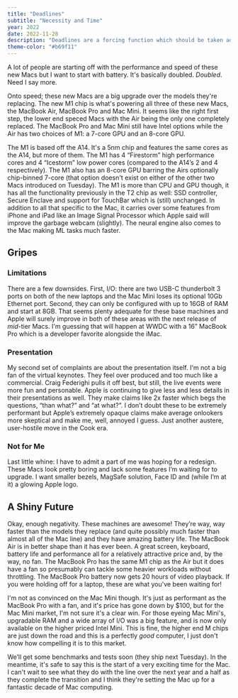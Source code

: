 ```yaml
---
title: "Deadlines"
subtitle: "Necessity and Time"
year: 2022
date: 2022-11-28
description: "Deadlines are a forcing function which should be taken advantage of."
theme-color: "#b69f11"
---
```

A lot of people are starting off with the performance and speed of these new Macs but I want to start with battery. It's basically doubled. _Doubled_. Need I say more.

Onto speed; these new Macs are a big upgrade over the models they're replacing. The new M1 chip is what's powering all three of these new Macs, the MacBook Air, MacBook Pro and Mac Mini. It seems like the right first step, the lower end speced Macs with the Air being the only one completely replaced. The MacBook Pro and Mac Mini still have Intel options while the Air has two choices of M1: a 7-core GPU and an 8-core GPU.

The M1 is based off the A14. It's a 5nm chip and features the same cores as the A14, but more of them. The M1 has 4 “Firestorm” high performance cores and 4 “Icestorm” low power cores (compared to the A14’s 2 and 4 respectively). The M1 also has an 8-core GPU barring the Airs optionally chip-binned 7-core (that option doesn't exist on either of the other two Macs introduced on Tuesday). The M1 is more than CPU and GPU though, it has all the functionality previously in the T2 chip as well: SSD controller, Secure Enclave and support for TouchBar which is (still) unchanged. In addition to all that specific to the Mac, it carries over some features from iPhone and iPad like an Image Signal Processor which Apple said will improve the garbage webcam (slightly). The neural engine also comes to the Mac making ML tasks much faster.

## Gripes

### Limitations

There are a few downsides. First, I/O: there are two USB-C thunderbolt 3 ports on both of the new laptops and the Mac Mini loses its optional 10Gb Ethernet port. Second, they can only be configured with up to 16GB of RAM and start at 8GB. That seems plenty adequate for these base machines and Apple will surely improve in both of these areas with the next release of _mid_-tier Macs. I'm guessing that will happen at WWDC with a 16” MacBook Pro which is a developer favorite alongside the iMac.

### Presentation

My second set of complaints are about the presentation itself. I'm not a big fan of the virtual keynotes. They feel over produced and too much like a commercial. Craig Federighi pulls it off best, but still, the live events were more fun and personable. Apple is continuing to give less and less details in their presentations as well. They make claims like 2x faster which begs the questions, “than what?” and “at what?”. I don’t doubt these to be extremely performant but Apple’s extremely opaque claims make average onlookers more skeptical and make me, well, annoyed I guess. Just another austere, user-hostile move in the Cook era.

### Not for Me

Last little whine: I have to admit a part of me was hoping for a redesign. These Macs look pretty boring and lack some features I’m waiting for to upgrade. I want smaller bezels, MagSafe solution, Face ID and (while I’m at it) a glowing Apple logo.

## A Shiny Future

Okay, enough negativity. These machines are awesome! They’re way, way faster than the models they replace (and quite possibly much faster than almost all of the Mac line) and they have amazing battery life. The MacBook Air is in better shape than it has ever been. A great screen, keyboard, battery life and performance all for a relatively attractive price and, by the way, no fan. The MacBook Pro has the same M1 chip as the Air but it does have a fan so presumably can tackle some heavier workloads without throttling. The MacBook Pro battery now gets 20 hours of video playback. If you were holding off for a laptop, these are what you've been waiting for!

I'm not as convinced on the Mac Mini though. It's just as performant as the MacBook Pro with a fan, and it's price has gone down by $100, but for the Mac Mini market, I'm not sure it's a clear win. For those eyeing Mac Mini's, upgradable RAM and a wide array of I/O was a big feature, and is now only available on the higher priced Intel Mini. This is fine, the higher end M chips are just down the road and this is a perfectly <em>good</em> computer, I just don't know how compelling it is to this market.

We’ll get some benchmarks and tests soon (they ship next Tuesday). In the meantime, it's safe to say this is the start of a very exciting time for the Mac. I can't wait to see what they do with the line over the next year and a half as they complete the transition and I think they're setting the Mac up for a fantastic decade of Mac computing.
